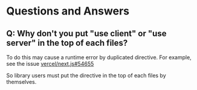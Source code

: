 # Questions and Answers

## Q: Why don't you put "use client" or "use server" in the top of each files?

To do this may cause a runtime error by duplicated directive. For example, see the issue [vercel/next.js#54655](https://github.com/vercel/next.js/issues/54655)

So library users must put the directive in the top of each files by themselves.
